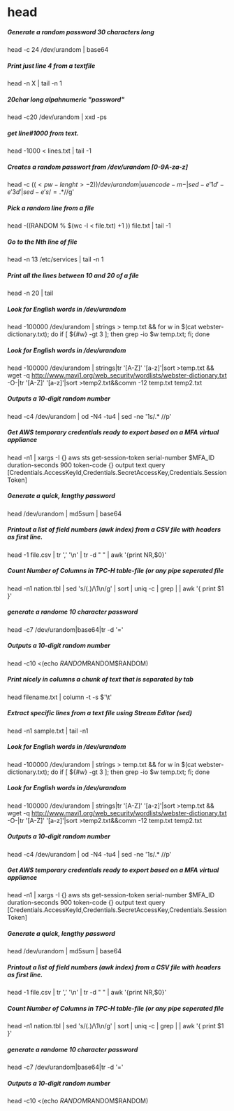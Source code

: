 # head

##### Generate a random password 30 characters long

   head  -c 24 /dev/urandom | base64

##### Print just line 4 from a textfile

   head  -n X | tail -n 1

##### 20char long alpahnumeric "password"

   head  -c20 /dev/urandom | xxd -ps

##### get line#1000 from text.

   head  -1000 < lines.txt | tail -1

##### Creates a random passwort from /dev/urandom [0-9A-za-z]

   head  -c $((<pw-lenght>-2)) /dev/urandom | uuencode -m - | sed -e '1d' -e '3d' | sed -e 's/=.*$//g'

##### Pick a random line from a file

   head  -$(($RANDOM % $(wc -l < file.txt) +1 )) file.txt | tail -1

##### Go to the Nth line of file

   head  -n 13 /etc/services | tail -n 1

##### Print all the lines between 10 and 20 of a file

   head  -n 20 <filename> | tail

##### Look for English words in /dev/urandom

   head  -100000 /dev/urandom | strings > temp.txt && for w in $(cat webster-dictionary.txt); do if [ ${#w} -gt 3 ]; then grep -io $w temp.txt; fi; done

##### Look for English words in /dev/urandom

   head  -100000 /dev/urandom | strings|tr '[A-Z]' '[a-z]'|sort >temp.txt && wget -q http://www.mavi1.org/web_security/wordlists/webster-dictionary.txt -O-|tr '[A-Z]' '[a-z]'|sort >temp2.txt&&comm -12 temp.txt temp2.txt

##### Outputs a 10-digit random number

   head  -c4 /dev/urandom | od -N4 -tu4 | sed -ne '1s/.* //p'

##### Get AWS temporary credentials ready to export based on a MFA virtual appliance

   head  -n1 | xargs -I {} aws sts get-session-token serial-number $MFA_ID duration-seconds 900 token-code {} output text query [Credentials.AccessKeyId,Credentials.SecretAccessKey,Credentials.SessionToken]

##### Generate a quick, lengthy password

   head  /dev/urandom | md5sum | base64

##### Printout a list of field numbers (awk index) from a CSV file with headers as first line.

   head  -1 file.csv | tr ',' '\n' | tr -d " " | awk '{print NR,$0}'

##### Count Number of Columns in TPC-H table-file (or any pipe seperated file

   head  -n1  nation.tbl | sed 's/\(.\)/\1\n/g' | sort | uniq -c | grep \| | awk  '{ print $1 }'

##### generate a randome 10 character password

   head  -c7 /dev/urandom|base64|tr -d '='

##### Outputs a 10-digit random number

   head  -c10 <(echo $RANDOM$RANDOM$RANDOM)

##### Print nicely in columns a chunk of text that is separated by tab

   head  filename.txt | column -t -s $'\t'

##### Extract specific lines from a text file using Stream Editor (sed)

   head  -n1 sample.txt | tail -n1

##### Look for English words in /dev/urandom

   head  -100000 /dev/urandom | strings > temp.txt && for w in $(cat webster-dictionary.txt); do if [ ${#w} -gt 3 ]; then grep -io $w temp.txt; fi; done

##### Look for English words in /dev/urandom

   head  -100000 /dev/urandom | strings|tr '[A-Z]' '[a-z]'|sort >temp.txt && wget -q http://www.mavi1.org/web_security/wordlists/webster-dictionary.txt -O-|tr '[A-Z]' '[a-z]'|sort >temp2.txt&&comm -12 temp.txt temp2.txt

##### Outputs a 10-digit random number

   head  -c4 /dev/urandom | od -N4 -tu4 | sed -ne '1s/.* //p'

##### Get AWS temporary credentials ready to export based on a MFA virtual appliance

   head  -n1 | xargs -I {} aws sts get-session-token serial-number $MFA_ID duration-seconds 900 token-code {} output text query [Credentials.AccessKeyId,Credentials.SecretAccessKey,Credentials.SessionToken]

##### Generate a quick, lengthy password

   head  /dev/urandom | md5sum | base64

##### Printout a list of field numbers (awk index) from a CSV file with headers as first line.

   head  -1 file.csv | tr ',' '\n' | tr -d " " | awk '{print NR,$0}'

##### Count Number of Columns in TPC-H table-file (or any pipe seperated file

   head  -n1  nation.tbl | sed 's/\(.\)/\1\n/g' | sort | uniq -c | grep \| | awk  '{ print $1 }'

##### generate a randome 10 character password

   head  -c7 /dev/urandom|base64|tr -d '='

##### Outputs a 10-digit random number

   head  -c10 <(echo $RANDOM$RANDOM$RANDOM)

